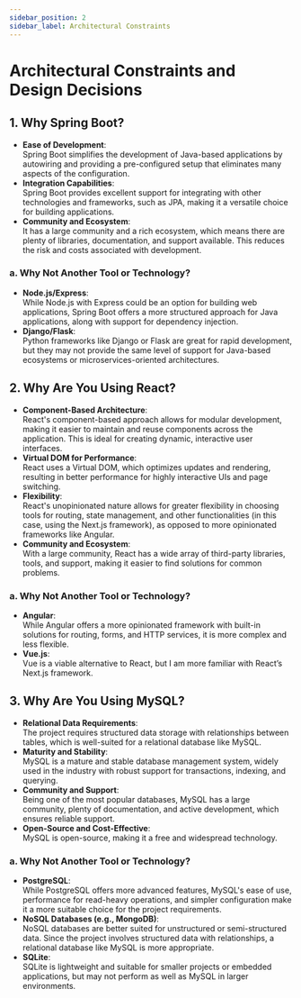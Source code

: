 ```yaml
---
sidebar_position: 2
sidebar_label: Architectural Constraints
---
```

# Architectural Constraints and Design Decisions

## 1. Why Spring Boot?
- **Ease of Development**:  
  Spring Boot simplifies the development of Java-based applications by autowiring and providing a pre-configured setup that eliminates many aspects of the configuration.
- **Integration Capabilities**:  
  Spring Boot provides excellent support for integrating with other technologies and frameworks, such as JPA, making it a versatile choice for building applications.
- **Community and Ecosystem**:  
  It has a large community and a rich ecosystem, which means there are plenty of libraries, documentation, and support available. This reduces the risk and costs associated with development.

### a. Why Not Another Tool or Technology?
- **Node.js/Express**:  
  While Node.js with Express could be an option for building web applications, Spring Boot offers a more structured approach for Java applications, along with support for dependency injection.
- **Django/Flask**:  
  Python frameworks like Django or Flask are great for rapid development, but they may not provide the same level of support for Java-based ecosystems or microservices-oriented architectures.

## 2. Why Are You Using React?
- **Component-Based Architecture**:  
  React's component-based approach allows for modular development, making it easier to maintain and reuse components across the application. This is ideal for creating dynamic, interactive user interfaces.
- **Virtual DOM for Performance**:  
  React uses a Virtual DOM, which optimizes updates and rendering, resulting in better performance for highly interactive UIs and page switching.
- **Flexibility**:  
  React's unopinionated nature allows for greater flexibility in choosing tools for routing, state management, and other functionalities (in this case, using the Next.js framework), as opposed to more opinionated frameworks like Angular.
- **Community and Ecosystem**:  
  With a large community, React has a wide array of third-party libraries, tools, and support, making it easier to find solutions for common problems.

### a. Why Not Another Tool or Technology?
- **Angular**:  
  While Angular offers a more opinionated framework with built-in solutions for routing, forms, and HTTP services, it is more complex and less flexible.
- **Vue.js**:  
  Vue is a viable alternative to React, but I am more familiar with React’s Next.js framework.

## 3. Why Are You Using MySQL?
- **Relational Data Requirements**:  
  The project requires structured data storage with relationships between tables, which is well-suited for a relational database like MySQL.
- **Maturity and Stability**:  
  MySQL is a mature and stable database management system, widely used in the industry with robust support for transactions, indexing, and querying.
- **Community and Support**:  
  Being one of the most popular databases, MySQL has a large community, plenty of documentation, and active development, which ensures reliable support.
- **Open-Source and Cost-Effective**:  
  MySQL is open-source, making it a free and widespread technology.

### a. Why Not Another Tool or Technology?
- **PostgreSQL**:  
  While PostgreSQL offers more advanced features, MySQL's ease of use, performance for read-heavy operations, and simpler configuration make it a more suitable choice for the project requirements.
- **NoSQL Databases (e.g., MongoDB)**:  
  NoSQL databases are better suited for unstructured or semi-structured data. Since the project involves structured data with relationships, a relational database like MySQL is more appropriate.
- **SQLite**:  
  SQLite is lightweight and suitable for smaller projects or embedded applications, but may not perform as well as MySQL in larger environments.
